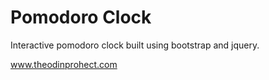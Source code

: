 # Pomodoro Clock

Interactive pomodoro clock built using bootstrap and jquery.

www.theodinprohect.com
